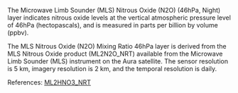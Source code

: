 The Microwave Limb Sounder (MLS) Nitrous Oxide (N2O) (46hPa, Night) layer indicates nitrous oxide levels at the vertical atmospheric pressure level of 46hPa (hectopascals), and is measured in parts per billion by volume (ppbv).

The MLS Nitrous Oxide (N2O) Mixing Ratio 46hPa layer is derived from the MLS Nitrous Oxide product (ML2N2O_NRT) available from the Microwave Limb Sounder (MLS) instrument on the Aura satellite. The sensor resolution is 5 km, imagery resolution is 2 km, and the temporal resolution is daily.

References: [ML2HNO3_NRT](https://disc.gsfc.nasa.gov/datasets/ML2HNO3_NRT_005/summary)